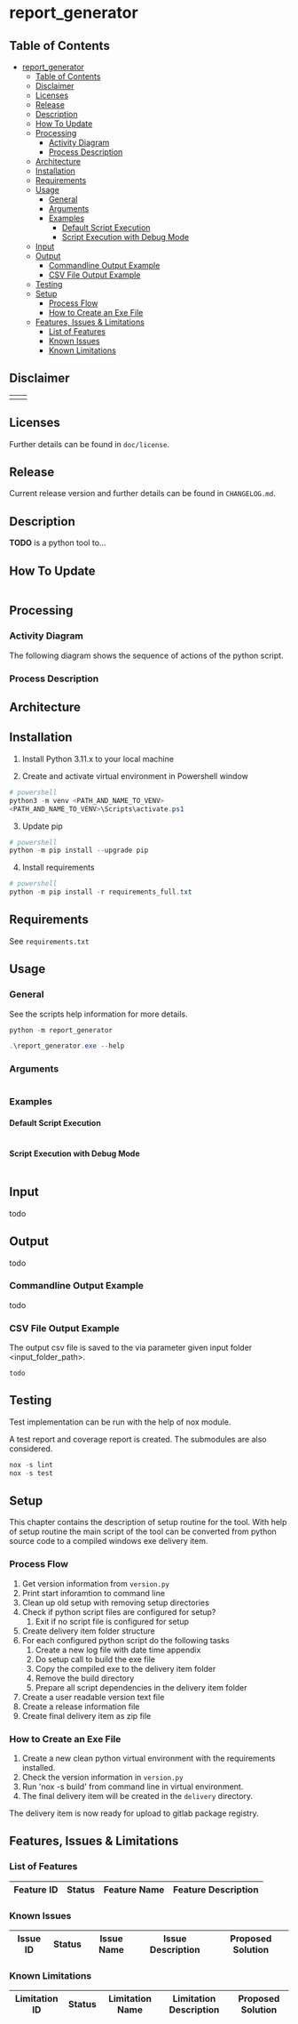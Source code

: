 # report_generator

## Table of Contents

- [report\_generator](#report_generator)
  - [Table of Contents](#table-of-contents)
  - [Disclaimer](#disclaimer)
  - [Licenses](#licenses)
  - [Release](#release)
  - [Description](#description)
  - [How To Update](#how-to-update)
  - [Processing](#processing)
    - [Activity Diagram](#activity-diagram)
    - [Process Description](#process-description)
  - [Architecture](#architecture)
  - [Installation](#installation)
  - [Requirements](#requirements)
  - [Usage](#usage)
    - [General](#general)
    - [Arguments](#arguments)
    - [Examples](#examples)
      - [Default Script Execution](#default-script-execution)
      - [Script Execution with Debug Mode](#script-execution-with-debug-mode)
  - [Input](#input)
  - [Output](#output)
    - [Commandline Output Example](#commandline-output-example)
    - [CSV File Output Example](#csv-file-output-example)
  - [Testing](#testing)
  - [Setup](#setup)
    - [Process Flow](#process-flow)
    - [How to Create an Exe File](#how-to-create-an-exe-file)
  - [Features, Issues \& Limitations](#features-issues--limitations)
    - [List of Features](#list-of-features)
    - [Known Issues](#known-issues)
    - [Known Limitations](#known-limitations)

## Disclaimer

|||
|-|-|
|||

## Licenses

Further details can be found in `doc/license`.

## Release

Current release version and further details can be found in `CHANGELOG.md`.

## Description

**TODO** is a python tool to...

## How To Update

```powershell
```

## Processing

### Activity Diagram

The following diagram shows the sequence of actions of the python script.

### Process Description

## Architecture

## Installation

1. Install Python 3.11.x to your local machine

2. Create and activate virtual environment in Powershell window

```powershell
# powershell
python3 -m venv <PATH_AND_NAME_TO_VENV>
<PATH_AND_NAME_TO_VENV>\Scripts\activate.ps1
```

3. Update pip

```powershell
# powershell
python -m pip install --upgrade pip
```

4. Install requirements

```powershell
# powershell
python -m pip install -r requirements_full.txt
```

## Requirements

See `requirements.txt`

## Usage

### General

See the scripts help information for more details.

```powershell
python -m report_generator
```

```powershell
.\report_generator.exe --help
```

### Arguments

```powershell
```

### Examples

#### Default Script Execution

```powershell

```

#### Script Execution with Debug Mode

```powershell

```

## Input

todo

## Output

todo

### Commandline Output Example

todo

### CSV File Output Example

The output csv file is saved to the via parameter given input folder <input_folder_path>.

```csv
todo
```

## Testing

Test implementation can be run with the help of nox module.

A test report and coverage report is created. The submodules are also considered.

```powershell
nox -s lint
nox -s test
```

## Setup

This chapter contains the description of setup routine for the tool. With help of setup routine the main script of the tool can be converted from python source code to a compiled windows exe delivery item.

### Process Flow

1. Get version information from `version.py`
2. Print start inforamtion to command line
3. Clean up old setup with removing setup directories
4. Check if python script files are configured for setup?
   1. Exit if no script file is configured for setup
5. Create delivery item folder structure
6. For each configured python script do the following tasks
   1. Create a new log file with date time appendix
   2. Do setup call to build the exe file
   3. Copy the compiled exe to the delivery item folder
   4. Remove the build directory
   5. Prepare all script dependencies in the delivery item folder
7. Create a user readable version text file
8. Create a release information file
9. Create final delivery item as zip file

### How to Create an Exe File

1. Create a new clean python virtual environment with the requirements installed.
2. Check the version information in `version.py`
3. Run 'nox -s build' from command line in virtual environment.
4. The final delivery item will be created in the `delivery` directory.

The delivery item is now ready for upload to gitlab package registry.

## Features, Issues & Limitations

<!-- features-start -->
### List of Features

| Feature ID | Status | Feature Name | Feature Description |
| --- | --- | --- | --- |

### Known Issues

| Issue ID | Status | Issue Name | Issue Description | Proposed Solution |
| --- | --- | --- | --- | --- |

### Known Limitations

| Limitation ID | Status | Limitation Name | Limitation Description | Proposed Solution |
| --- | --- | --- | --- | --- |
